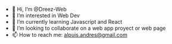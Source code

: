 - 👋 Hi, I’m @Dreez-Web
- 👀 I’m interested in Web Dev
- 🌱 I’m currently learning Javascript and React
- 💞️ I’m looking to collaborate on a web app proyect or web page
- 📫 How to reach me: alpuis.andres@gmail.com


<!---
Dreez-Web/Dreez-Web is a ✨ special ✨ repository because its `README.md` (this file) appears on your GitHub profile.
You can click the Preview link to take a look at your changes.
--->
